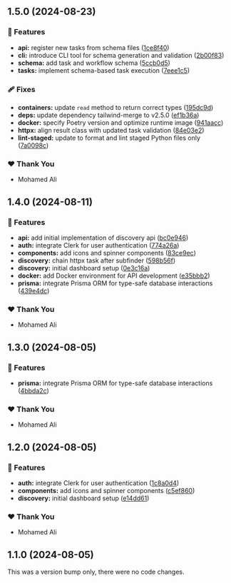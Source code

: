 ## 1.5.0 (2024-08-23)


### 🚀 Features

- **api:** register new tasks from schema files ([1ce8f40](https://github.com/0bytes-security/discovery-ce/commit/1ce8f40))
- **cli:** introduce CLI tool for schema generation and validation ([2b00f83](https://github.com/0bytes-security/discovery-ce/commit/2b00f83))
- **schema:** add task and workflow schema ([5ccb0d5](https://github.com/0bytes-security/discovery-ce/commit/5ccb0d5))
- **tasks:** implement schema-based task execution ([7eee1c5](https://github.com/0bytes-security/discovery-ce/commit/7eee1c5))

### 🩹 Fixes

- **containers:** update `read` method to return correct types ([195dc9d](https://github.com/0bytes-security/discovery-ce/commit/195dc9d))
- **deps:** update dependency tailwind-merge to v2.5.0 ([ef1b36a](https://github.com/0bytes-security/discovery-ce/commit/ef1b36a))
- **docker:** specify Poetry version and optimize runtime image ([941aacc](https://github.com/0bytes-security/discovery-ce/commit/941aacc))
- **httpx:** align result class with updated task validation ([84e03e2](https://github.com/0bytes-security/discovery-ce/commit/84e03e2))
- **lint-staged:** update to format and lint staged Python files only ([7a0098c](https://github.com/0bytes-security/discovery-ce/commit/7a0098c))

### ❤️  Thank You

- Mohamed Ali

## 1.4.0 (2024-08-11)


### 🚀 Features

- **api:** add initial implementation of discovery api ([bc0e946](https://github.com/0bytes-security/discovery-ce/commit/bc0e946))
- **auth:** integrate Clerk for user authentication ([774a26a](https://github.com/0bytes-security/discovery-ce/commit/774a26a))
- **components:** add icons and spinner components ([83ce9ec](https://github.com/0bytes-security/discovery-ce/commit/83ce9ec))
- **discovery:** chain httpx task after subfinder ([598b56f](https://github.com/0bytes-security/discovery-ce/commit/598b56f))
- **discovery:** initial dashboard setup ([0e3c16a](https://github.com/0bytes-security/discovery-ce/commit/0e3c16a))
- **docker:** add Docker environment for API development ([e35bbb2](https://github.com/0bytes-security/discovery-ce/commit/e35bbb2))
- **prisma:** integrate Prisma ORM for type-safe database interactions ([439e4dc](https://github.com/0bytes-security/discovery-ce/commit/439e4dc))

### ❤️  Thank You

- Mohamed Ali

## 1.3.0 (2024-08-05)


### 🚀 Features

- **prisma:** integrate Prisma ORM for type-safe database interactions ([4bbda2c](https://github.com/0bytes-security/discovery-ce/commit/4bbda2c))

### ❤️  Thank You

- Mohamed Ali

## 1.2.0 (2024-08-05)


### 🚀 Features

- **auth:** integrate Clerk for user authentication ([1c8a0d4](https://github.com/0bytes-security/discovery-ce/commit/1c8a0d4))
- **components:** add icons and spinner components ([c5ef860](https://github.com/0bytes-security/discovery-ce/commit/c5ef860))
- **discovery:** initial dashboard setup ([e14dd61](https://github.com/0bytes-security/discovery-ce/commit/e14dd61))

### ❤️  Thank You

- Mohamed Ali

## 1.1.0 (2024-08-05)

This was a version bump only, there were no code changes.
